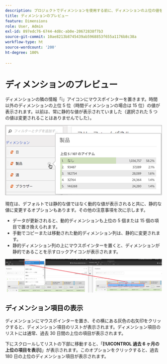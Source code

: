 ```yaml
---
description: プロジェクトでディメンションを使用する前に、ディメンションの上位の値を表示します。
title: ディメンションのプレビュー
feature: Dimensions
role: User, Admin
exl-id: 897edc76-6744-4d8c-ab0e-20672838f7b3
source-git-commit: 10ae8213b8745439ab5968853f655a1176b8c38a
workflow-type: ht
source-wordcount: '200'
ht-degree: 100%

---
```


# ディメンションのプレビュー

ディメンションの隣の情報「i」アイコンにマウスポインターを置きます。時間以外のディメンションの上位 5 位（時間ディメンションの場合は 15 位）の値が表示されます。以前は、常に静的な値が表示されていました（選択された 5 つの値は変更されることはありませんでした）。

![](assets/dimension-preview.png)

現在は、デフォルトでは静的な値ではなく動的な値が表示されると共に、静的な値に変更するオプションもあります。その他の注意事項を次に示します。

* データが更新されると、動的ディメンションも上位の 5 個または 15 個の項目で置き換えられます。
* 手動でコピーまたは移動された動的ディメンション列は、静的に変更されます。
* 静的ディメンション列の上にマウスポインターを置くと、ディメンションが静的であることを示すロックアイコンが表示されます。

![](assets/dimension_static.png)

## ディメンション項目の表示

ディメンションにマウスポインターを置き、その横にある灰色の右矢印をクリックすると、ディメンション項目のリストが表示されます。ディメンション項目のリストには通常、過去 30 日間の上位の項目が表示されます。

下にスクロールしてリストの下部に移動すると、「**[!UICONTROL 過去 6 ヶ月の上位の項目を表示]**」が表示されます。このオプションをクリックすると、過去 180 日の上位のディメンション項目が表示されます。
